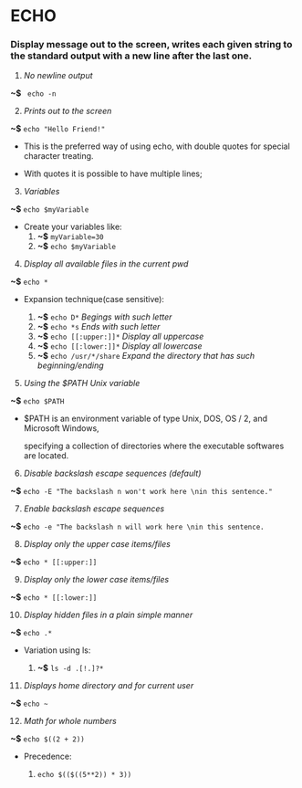 # ECHO

### Display message out to the screen, writes each given string to the standard output with a new line after the last one.

1. _No newline output_

**~$** ``` echo -n```


2. _Prints out to the screen_

**~$** ```echo "Hello Friend!"```

* This is the preferred way of using echo, with double quotes for special character treating.


* With quotes it is possible to have multiple lines;


3. _Variables_

**~$** ```echo $myVariable```

* Create your variables like:
	1. **~$** ```myVariable=30```
	2. **~$** ```echo $myVariable```



4. _Display all available files in the current pwd_

**~$** ```echo *```

* Expansion technique(case sensitive):

	1. **~$** ```echo D*``` _Begings with such letter_
	2. **~$** ```echo *s``` _Ends with such letter_
	3. **~$** ```echo [[:upper:]]*``` _Display all uppercase_
	4. **~$** ```echo [[:lower:]]*``` _Display all lowercase_
	5. **~$** ```echo /usr/*/share``` _Expand the directory that has such beginning/ending_

5. _Using the $PATH Unix variable_

**~$** ```echo $PATH```

* $PATH is an environment variable of type Unix, DOS, OS / 2, and Microsoft Windows, 

	specifying a collection of directories where the executable softwares are located.


6. _Disable backslash escape sequences (default)_

**~$** ```echo -E "The backslash n won't work here \nin this sentence."```


7. _Enable backslash escape sequences_

**~$** ```echo -e "The backslash n will work here \nin this sentence.```


8. _Display only the upper case items/files_

**~$** ```echo * [[:upper:]]```


9. _Display only the lower case items/files_

**~$** ```echo * [[:lower:]]```


10. _Display hidden files in a plain simple manner_

**~$** ```echo .*```

* Variation using ls:

	1. **~$** ```ls -d .[!.]?*```


11. _Displays home directory and for current user_

**~$** ```echo ~```


12. _Math for whole numbers_

**~$** ```echo $((2 + 2))```

* Precedence:

	1. ```echo $(($((5**2)) * 3))```
